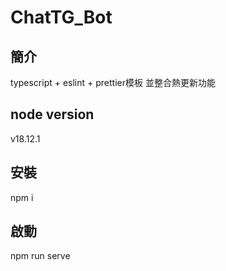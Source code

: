 # ChatTG_Bot

## 簡介
typescript + eslint + prettier模板
並整合熱更新功能

## node version
v18.12.1

## 安裝
npm i 

## 啟動
npm run serve


